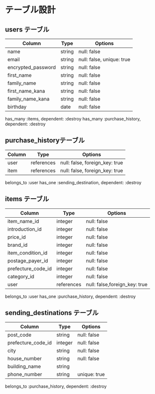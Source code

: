 
# テーブル設計

## users テーブル

| Column             | Type         | Options                        |
| ------------------ | ------       | -----------                    |
| name               | string       | null: false                    |
| email              | string       | null: false, unique: true      |
| encrypted_password | string       | null: false                    |
| first_name         | string       | null: false                    |
|family_name         | string       | null: false                    |
|first_name_kana     | string       | null: false                    |
|family_name_kana    | string       | null: false                    |
| birthday           | date         | null: false                    |

has_many :items, dependent: :destroy
has_many :purchase_history, dependent: :destroy



## purchase_historyテーブル

| Column     | Type      | Options     |
| -------    | --------- | ----------- |
|  user   | references| null: false, foreign_key: true |
|  item   | references| null: false, foreign_key: true |

belongs_to :user
has_one :sending_destination, dependent: :destroy



## items テーブル

| Column             | Type       | Options                        |
| ------             | ---------- | ------------------------------ |
| item_name_id       | integer    | null: false |
| introduction_id    | integer    | null: false |
| price_id           | integer    | null: false |
| brand_id           | integer    | null: false |
| item_condition_id  | integer    | null: false |
| postage_payer_id   | integer    | null: false |
| prefecture_code_id | integer    | null: false |
| category_id        | integer    | null: false |
| user               | references | null: false,foreign_key: true |

 belongs_to :user
 has_one :purchase_history, dependent: :destroy





## sending_destinations テーブル

| Column                      | Type         | Options                        |
| ------                      | ----------   | ------------------------------ |
| post_code                   | string       | null: false                   |
| prefecture_code_id          | integer      | null: false                    |
| city                        | string       | null: false                    |
| house_number                | string       | null: false                    |
| building_name               | string       |                                |
| phone_number                | string       | unique: true                   |

 belongs_to :purchase_history, dependent: :destroy







